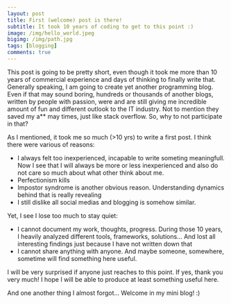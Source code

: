```yaml
---
layout: post
title: First (welcome) post is there!
subtitle: It took 10 years of coding to get to this point :)
image: /img/hello_world.jpeg
bigimg: /img/path.jpg
tags: [blogging]
comments: true
---
```


This post is going to be pretty short, even though it took me more than 10 years of commercial experience and days of thinking to finally write that. Generally speaking, I am going to create yet another programming blog. Even if that may sound boring, hundreds or thousands of another blogs, written by people with passion, were and are still giving me incredible amount of fun and different outlook to the IT industry. Not to mention they saved my a** may times, just like stack overflow. So, why to not participate in that?

As I mentioned, it took me so much (>10 yrs) to write a first post. I think there were various of reasons:
- I always felt too inexperienced, incapable to write someting meaningfull. Now I see that I will always be more or less inexperienced and also do not care so much about what other think about me.
- Perfectionism kills
- Impostor syndrome is another obvious reason. Understanding dynamics behind that is really revealing
- I still dislike all social medias and blogging is somehow similar.

Yet, I see I lose too much to stay quiet:
- I cannot document my work, thoughts, progress. During those 10 years, I heavily analyzed different tools, frameworks, solutions... And lost all interesting findings just because I have not written down that
- I cannot share anything with anyone. And maybe someone, somewhere, sometime will find something here useful.


I will be very surprised if anyone just reaches to this point. If yes, thank you very much! I hope  I will be able to produce at least something useful here.

And one another thing I almost forgot... Welcome in my mini blog! :)